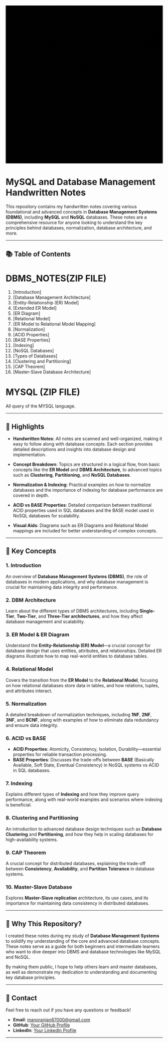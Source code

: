 <p align="center">
  <img src="./DBMS-1.gif" alt="DBMS Overview" width="600px"/>
</p>


# MySQL and Database Management Handwritten Notes

This repository contains my handwritten notes covering various foundational and advanced concepts in **Database Management Systems (DBMS)**, including **MySQL** and **NoSQL** databases. These notes are a comprehensive resource for anyone looking to understand the key principles behind databases, normalization, database architecture, and more.

---

## 📚 Table of Contents
# DBMS_NOTES(ZIP FILE)

1. [Introduction]
2. [Database Management Architecture]
3. [Entity-Relationship (ER) Model]
4. [Extended ER Model]
5. [ER Diagram]
6. [Relational Model]
7. [ER Model to Relational Model Mapping]
8. [Normalization]
9. [ACID Properties]
10. [BASE Properties]
11. [Indexing]
12. [NoSQL Databases]
13. [Types of Databases]
14. [Clustering and Partitioning]
15. [CAP Theorem]
16. [Master-Slave Database Architecture]

# MYSQL (ZIP FILE)
All query of the MYSQL language.

---

## 🌟 Highlights

- **Handwritten Notes**: All notes are scanned and well-organized, making it easy to follow along with database concepts. Each section provides detailed descriptions and insights into database design and implementation.
  
- **Concept Breakdown**: Topics are structured in a logical flow, from basic concepts like the **ER Model** and **DBMS Architecture**, to advanced topics such as **Clustering**, **Partitioning**, and **NoSQL Databases**.

- **Normalization & Indexing**: Practical examples on how to normalize databases and the importance of indexing for database performance are covered in depth.

- **ACID vs BASE Properties**: Detailed comparison between traditional ACID properties used in SQL databases and the BASE model used in NoSQL databases for scalability.

- **Visual Aids**: Diagrams such as ER Diagrams and Relational Model mappings are included for better understanding of complex concepts.

---

## 🔑 Key Concepts

### 1. Introduction
An overview of **Database Management Systems (DBMS)**, the role of databases in modern applications, and why database management is crucial for maintaining data integrity and performance.

### 2. DBM Architecture
Learn about the different types of DBMS architectures, including **Single-Tier**, **Two-Tier**, and **Three-Tier architectures**, and how they affect database management and scalability.

### 3. ER Model & ER Diagram
Understand the **Entity-Relationship (ER) Model**—a crucial concept for database design that uses entities, attributes, and relationships. Detailed ER diagrams illustrate how to map real-world entities to database tables.

### 4. Relational Model
Covers the transition from the **ER Model** to the **Relational Model**, focusing on how relational databases store data in tables, and how relations, tuples, and attributes interact.

### 5. Normalization
A detailed breakdown of normalization techniques, including **1NF**, **2NF**, **3NF**, and **BCNF**, along with examples of how to eliminate data redundancy and ensure data integrity.

### 6. ACID vs BASE
- **ACID Properties**: Atomicity, Consistency, Isolation, Durability—essential properties for reliable transaction processing.
- **BASE Properties**: Discusses the trade-offs between **BASE** (Basically Available, Soft State, Eventual Consistency) in NoSQL systems vs ACID in SQL databases.

### 7. Indexing
Explains different types of **Indexing** and how they improve query performance, along with real-world examples and scenarios where indexing is beneficial.

### 8. Clustering and Partitioning
An introduction to advanced database design techniques such as **Database Clustering** and **Partitioning**, and how they help in scaling databases for high-availability systems.

### 9. CAP Theorem
A crucial concept for distributed databases, explaining the trade-off between **Consistency**, **Availability**, and **Partition Tolerance** in database systems.

### 10. Master-Slave Database
Explores **Master-Slave replication** architecture, its use cases, and its importance for maintaining data consistency in distributed databases.

---

## 💼 Why This Repository?

I created these notes during my study of **Database Management Systems** to solidify my understanding of the core and advanced database concepts. These notes serve as a guide for both beginners and intermediate learners who want to dive deeper into DBMS and database technologies like MySQL and NoSQL. 

By making them public, I hope to help others learn and master databases, as well as demonstrate my dedication to understanding and documenting key database principles.

---

## 📩 Contact

Feel free to reach out if you have any questions or feedback!

- **Email**: [manoranjan87000@gmail.com](mailto:manoranjan87000@gmail.com)
- **GitHub**: [Your GitHub Profile](https://github.com/Manoranjan75)
- **LinkedIn**: [Your LinkedIn Profile](www.linkedin.com/in/manoranjan75)

---
